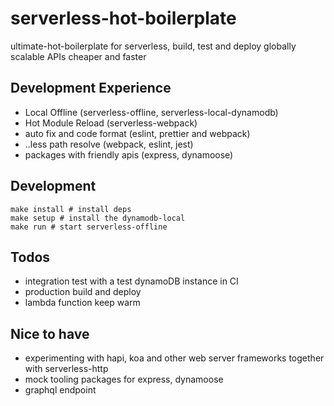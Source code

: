 # serverless-hot-boilerplate

ultimate-hot-boilerplate for serverless, build, test and deploy globally scalable APIs cheaper and faster

## Development Experience
* Local Offline (serverless-offline, serverless-local-dynamodb)
* Hot Module Reload (serverless-webpack)
* auto fix and code format (eslint, prettier and webpack)
* ..less path resolve (webpack, eslint, jest)
* packages with friendly apis (express, dynamoose)

## Development

```shell
make install # install deps
make setup # install the dynamodb-local
make run # start serverless-offline
```

## Todos
* integration test with a test dynamoDB instance in CI
* production build and deploy
* lambda function keep warm

## Nice to have
* experimenting with hapi, koa and other web server frameworks together with serverless-http
* mock tooling packages for express, dynamoose
* graphql endpoint
